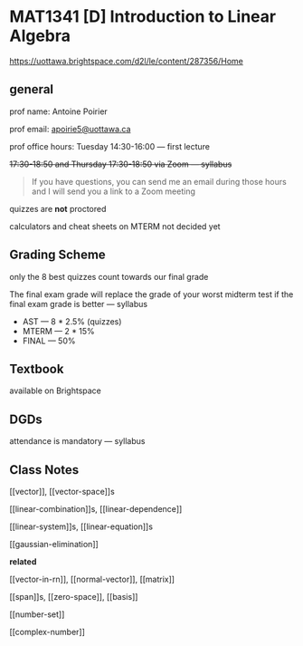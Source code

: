 # MAT1341 [D] Introduction to Linear Algebra

<https://uottawa.brightspace.com/d2l/le/content/287356/Home>

## general

prof name: Antoine Poirier

prof email: <apoirie5@uottawa.ca>

prof office hours: Tuesday 14:30-16:00 &mdash; first lecture

~~17:30-18:50 and Thursday 17:30-18:50 via Zoom &mdash; syllabus~~

> If you have questions, you can send me an email
> during those hours and I will send you a link to a Zoom meeting

quizzes are **not** proctored

calculators and cheat sheets on MTERM not decided yet

## Grading Scheme

only the 8 best quizzes count towards our final grade

The final exam grade will replace the grade of your worst midterm test if the final exam grade is better &mdash; syllabus

- AST &mdash; 8 \* 2.5% (quizzes)
- MTERM &mdash; 2 \* 15%
- FINAL &mdash; 50%

## Textbook

available on Brightspace

## DGDs

attendance is mandatory &mdash; syllabus

## Class Notes

[[vector]], [[vector-space]]s

[[linear-combination]]s, [[linear-dependence]]

[[linear-system]]s, [[linear-equation]]s

[[gaussian-elimination]]

**related**

[[vector-in-rn]], [[normal-vector]], [[matrix]]

[[span]]s, [[zero-space]], [[basis]]

[[number-set]]

[[complex-number]]

